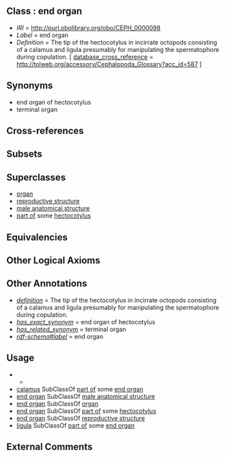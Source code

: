 
## Class : end organ

 * *IRI* = http://purl.obolibrary.org/obo/CEPH_0000098
 * *Label* = end organ
 * *Definition* = The tip of the hectocotylus in incirrate octopods consisting of a calamus and ligula presumably for manipulating the spermatophore during copulation. [ [database_cross_reference](../../ef/oboInOwl#hasDbXref.md) = http://tolweb.org/accessory/Cephalopoda_Glossary?acc_id=587 ]

## Synonyms

 * end organ of hectocotylus
 * terminal organ

## Cross-references


## Subsets


## Superclasses

 * [organ](../../UBERON/62/UBERON_0000062.md)
 * [reproductive structure](../../UBERON/56/UBERON_0005156.md)
 * [male anatomical structure](../../UBERON/03/UBERON_0014403.md)
 * [part of](../../BFO/50/BFO_0000050.md) some [hectocotylus](../../CEPH/30/CEPH_0000130.md)

## Equivalencies


## Other Logical Axioms


## Other Annotations

 * *[definition](../../IAO/15/IAO_0000115.md)* = The tip of the hectocotylus in incirrate octopods consisting of a calamus and ligula presumably for manipulating the spermatophore during copulation.
 * *[has_exact_synonym](../../ym/oboInOwl#hasExactSynonym.md)* = end organ of hectocotylus
 * *[has_related_synonym](../../ym/oboInOwl#hasRelatedSynonym.md)* = terminal organ
 * *[rdf-schema#label](../../el/rdf-schema#label.md)* = end organ

## Usage

 * -
 * [calamus](../../CEPH/48/CEPH_0000048.md) SubClassOf [part of](../../BFO/50/BFO_0000050.md) some [end organ](../../CEPH/98/CEPH_0000098.md)
 * [end organ](../../CEPH/98/CEPH_0000098.md) SubClassOf [male anatomical structure](../../UBERON/03/UBERON_0014403.md)
 * [end organ](../../CEPH/98/CEPH_0000098.md) SubClassOf [organ](../../UBERON/62/UBERON_0000062.md)
 * [end organ](../../CEPH/98/CEPH_0000098.md) SubClassOf [part of](../../BFO/50/BFO_0000050.md) some [hectocotylus](../../CEPH/30/CEPH_0000130.md)
 * [end organ](../../CEPH/98/CEPH_0000098.md) SubClassOf [reproductive structure](../../UBERON/56/UBERON_0005156.md)
 * [ligula](../../CEPH/53/CEPH_0000153.md) SubClassOf [part of](../../BFO/50/BFO_0000050.md) some [end organ](../../CEPH/98/CEPH_0000098.md)

## External Comments

